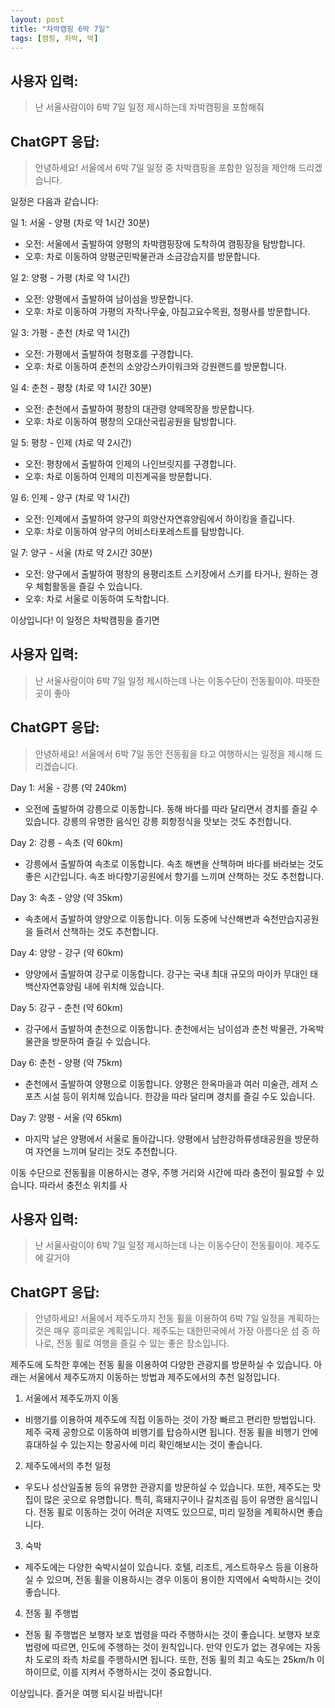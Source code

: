 ```yaml
---
layout: post
title: "차박캠핑 6박 7일"
tags: [캠핑, 차박, 박]
---
```


## 사용자 입력:
> 난 서울사람이야 6박 7일 일정 제시하는데 차박캠핑을 포함해줘

## ChatGPT 응답:
> 안녕하세요! 서울에서 6박 7일 일정 중 차박캠핑을 포함한 일정을 제안해 드리겠습니다.

일정은 다음과 같습니다:

일 1: 서울 - 양평 (차로 약 1시간 30분)
- 오전: 서울에서 출발하여 양평의 차박캠핑장에 도착하여 캠핑장을 탐방합니다. 
- 오후: 차로 이동하여 양평군민박물관과 소금강습지를 방문합니다.

일 2: 양평 - 가평 (차로 약 1시간)
- 오전: 양평에서 출발하여 남이섬을 방문합니다. 
- 오후: 차로 이동하여 가평의 자작나무숲, 아침고요수목원, 청평사를 방문합니다.

일 3: 가평 - 춘천 (차로 약 1시간)
- 오전: 가평에서 출발하여 청평호를 구경합니다. 
- 오후: 차로 이동하여 춘천의 소양강스카이워크와 강원랜드를 방문합니다.

일 4: 춘천 - 평창 (차로 약 1시간 30분)
- 오전: 춘천에서 출발하여 평창의 대관령 양떼목장을 방문합니다. 
- 오후: 차로 이동하여 평창의 오대산국립공원을 탐방합니다.

일 5: 평창 - 인제 (차로 약 2시간)
- 오전: 평창에서 출발하여 인제의 나인브릿지를 구경합니다. 
- 오후: 차로 이동하여 인제의 미친계곡을 방문합니다.

일 6: 인제 - 양구 (차로 약 1시간)
- 오전: 인제에서 출발하여 양구의 희양산자연휴양림에서 하이킹을 즐깁니다.
- 오후: 차로 이동하여 양구의 어비스타포레스트를 탐방합니다.

일 7: 양구 - 서울 (차로 약 2시간 30분)
- 오전: 양구에서 출발하여 평창의 용평리조트 스키장에서 스키를 타거나, 원하는 경우 체험활동을 즐길 수 있습니다.
- 오후: 차로 서울로 이동하여 도착합니다.

이상입니다! 이 일정은 차박캠핑을 즐기면

## 사용자 입력:
> 난 서울사람이야 6박 7일 일정 제시하는데 나는 이동수단이 전동휠이야. 따뜻한 곳이 좋아

## ChatGPT 응답:
> 안녕하세요! 서울에서 6박 7일 동안 전동휠을 타고 여행하시는 일정을 제시해 드리겠습니다.

Day 1: 서울 - 강릉 (약 240km)
- 오전에 출발하여 강릉으로 이동합니다. 동해 바다를 따라 달리면서 경치를 즐길 수 있습니다. 강릉의 유명한 음식인 강릉 회항정식을 맛보는 것도 추천합니다.

Day 2: 강릉 - 속초 (약 60km)
- 강릉에서 출발하여 속초로 이동합니다. 속초 해변을 산책하며 바다를 바라보는 것도 좋은 시간입니다. 속초 바다향기공원에서 향기를 느끼며 산책하는 것도 추천합니다.

Day 3: 속초 - 양양 (약 35km)
- 속초에서 출발하여 양양으로 이동합니다. 이동 도중에 낙산해변과 숙천만습지공원을 들려서 산책하는 것도 추천합니다.

Day 4: 양양 - 강구 (약 60km)
- 양양에서 출발하여 강구로 이동합니다. 강구는 국내 최대 규모의 마이카 무대인 태백산자연휴양림 내에 위치해 있습니다.

Day 5: 강구 - 춘천 (약 60km)
- 강구에서 출발하여 춘천으로 이동합니다. 춘천에서는 남이섬과 춘천 박물관, 가옥박물관을 방문하여 즐길 수 있습니다.

Day 6: 춘천 - 양평 (약 75km)
- 춘천에서 출발하여 양평으로 이동합니다. 양평은 한옥마을과 여러 미술관, 레저 스포츠 시설 등이 위치해 있습니다. 한강을 따라 달리며 경치를 즐길 수도 있습니다.

Day 7: 양평 - 서울 (약 65km)
- 마지막 날은 양평에서 서울로 돌아갑니다. 양평에서 남한강하류생태공원을 방문하여 자연을 느끼며 달리는 것도 추천합니다.

이동 수단으로 전동휠을 이용하시는 경우, 주행 거리와 시간에 따라 충전이 필요할 수 있습니다. 따라서 충전소 위치를 사

## 사용자 입력:
> 난 서울사람이야 6박 7일 일정 제시하는데 나는 이동수단이 전동휠이야. 제주도에 갈거야

## ChatGPT 응답:
> 안녕하세요! 서울에서 제주도까지 전동 휠을 이용하여 6박 7일 일정을 계획하는 것은 매우 흥미로운 계획입니다. 제주도는 대한민국에서 가장 아름다운 섬 중 하나로, 전동 휠로 여행을 즐길 수 있는 좋은 장소입니다.

제주도에 도착한 후에는 전동 휠을 이용하여 다양한 관광지를 방문하실 수 있습니다. 아래는 서울에서 제주도까지 이동하는 방법과 제주도에서의 추천 일정입니다.

1. 서울에서 제주도까지 이동
- 비행기를 이용하여 제주도에 직접 이동하는 것이 가장 빠르고 편리한 방법입니다. 제주 국제 공항으로 이동하여 비행기를 탑승하시면 됩니다. 전동 휠을 비행기 안에 휴대하실 수 있는지는 항공사에 미리 확인해보시는 것이 좋습니다.

2. 제주도에서의 추천 일정
- 우도나 성산일출봉 등의 유명한 관광지를 방문하실 수 있습니다. 또한, 제주도는 맛집이 많은 곳으로 유명합니다. 특히, 흑돼지구이나 갈치조림 등이 유명한 음식입니다. 전동 휠로 이동하는 것이 어려운 지역도 있으므로, 미리 일정을 계획하시면 좋습니다.

3. 숙박
- 제주도에는 다양한 숙박시설이 있습니다. 호텔, 리조트, 게스트하우스 등을 이용하실 수 있으며, 전동 휠을 이용하시는 경우 이동이 용이한 지역에서 숙박하시는 것이 좋습니다.

4. 전동 휠 주행법
- 전동 휠 주행법은 보행자 보호 법령을 따라 주행하시는 것이 좋습니다. 보행자 보호 법령에 따르면, 인도에 주행하는 것이 원칙입니다. 만약 인도가 없는 경우에는 자동차 도로의 좌측 차로를 주행하시면 됩니다. 또한, 전동 휠의 최고 속도는 25km/h 이하이므로, 이를 지켜서 주행하시는 것이 중요합니다.

이상입니다. 즐거운 여행 되시길 바랍니다!

